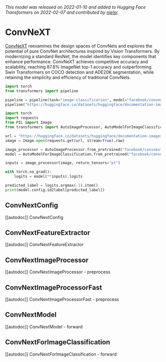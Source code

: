 <!--Copyright 2022 The HuggingFace Team. All rights reserved.

Licensed under the Apache License, Version 2.0 (the "License"); you may not use this file except in compliance with
the License. You may obtain a copy of the License at

http://www.apache.org/licenses/LICENSE-2.0

Unless required by applicable law or agreed to in writing, software distributed under the License is distributed on
an "AS IS" BASIS, WITHOUT WARRANTIES OR CONDITIONS OF ANY KIND, either express or implied. See the License for the
specific language governing permissions and limitations under the License.

⚠️ Note that this file is in Markdown but contain specific syntax for our doc-builder (similar to MDX) that may not be
rendered properly in your Markdown viewer.

-->
*This model was released on 2022-01-10 and added to Hugging Face Transformers on 2022-02-07 and contributed by [nielsr](https://huggingface.co/nielsr).*

# ConvNeXT

[ConvNeXT](https://huggingface.co/papers/2201.03545) reexamines the design spaces of ConvNets and explores the potential of pure ConvNet architectures inspired by Vision Transformers. By modernizing a standard ResNet, the model identifies key components that enhance performance. ConvNeXT achieves competitive accuracy and scalability, reaching 87.8% ImageNet top-1 accuracy and outperforming Swin Transformers on COCO detection and ADE20K segmentation, while retaining the simplicity and efficiency of traditional ConvNets.

<hfoptions id="usage">
<hfoption id="Pipeline">

```py
import torch
from transformers import pipeline

pipeline = pipeline(task="image-classification", model="facebook/convnext-tiny-224", dtype="auto")
pipeline("https://huggingface.co/datasets/huggingface/documentation-images/resolve/main/pipeline-cat-chonk.jpeg")
```

</hfoption>
<hfoption id="AutoModel">

```python
import torch
import requests
from PIL import Image
from transformers import AutoImageProcessor, AutoModelForImageClassification

url = "https://huggingface.co/datasets/huggingface/documentation-images/resolve/main/pipeline-cat-chonk.jpeg"
image = Image.open(requests.get(url, stream=True).raw)

image_processor = AutoImageProcessor.from_pretrained("facebook/convnext-tiny-224")
model = AutoModelForImageClassification.from_pretrained("facebook/convnext-tiny-224", dtype="auto")

inputs = image_processor(image, return_tensors="pt")

with torch.no_grad():
    logits = model(**inputs).logits

predicted_label = logits.argmax(-1).item()
print(model.config.id2label[predicted_label])
```

</hfoption>
</hfoptions>

## ConvNextConfig

[[autodoc]] ConvNextConfig

## ConvNextFeatureExtractor

[[autodoc]] ConvNextFeatureExtractor

## ConvNextImageProcessor

[[autodoc]] ConvNextImageProcessor
    - preprocess

## ConvNextImageProcessorFast

[[autodoc]] ConvNextImageProcessorFast
    - preprocess

## ConvNextModel

[[autodoc]] ConvNextModel
    - forward

## ConvNextForImageClassification

[[autodoc]] ConvNextForImageClassification
    - forward

